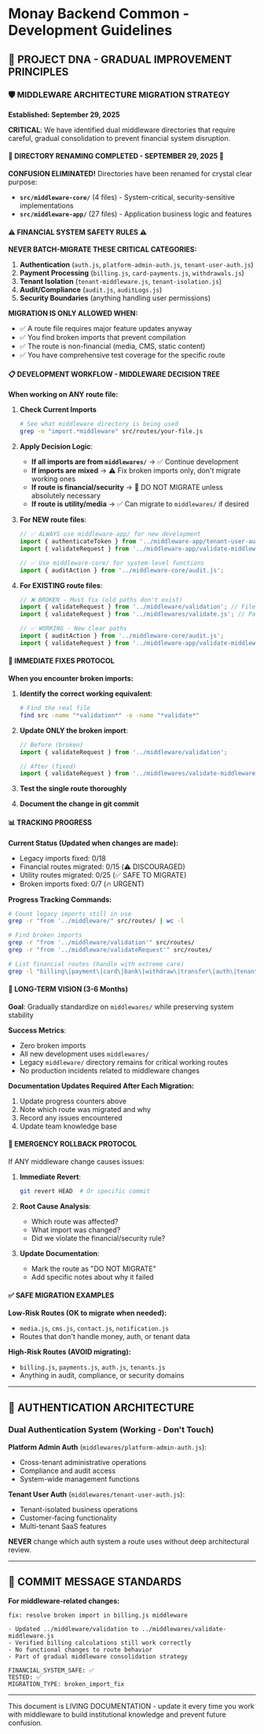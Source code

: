 # Monay Backend Common - Development Guidelines

## 🧬 PROJECT DNA - GRADUAL IMPROVEMENT PRINCIPLES

### 🛡️ MIDDLEWARE ARCHITECTURE MIGRATION STRATEGY
**Established: September 29, 2025**

**CRITICAL**: We have identified dual middleware directories that require careful, gradual consolidation to prevent financial system disruption.

#### **🎉 DIRECTORY RENAMING COMPLETED - SEPTEMBER 29, 2025 🎉**
**CONFUSION ELIMINATED!** Directories have been renamed for crystal clear purpose:
- **`src/middleware-core/`** (4 files) - System-critical, security-sensitive implementations
- **`src/middleware-app/`** (27 files) - Application business logic and features

#### **⚠️ FINANCIAL SYSTEM SAFETY RULES ⚠️**

**NEVER BATCH-MIGRATE THESE CRITICAL CATEGORIES:**
1. **Authentication** (`auth.js`, `platform-admin-auth.js`, `tenant-user-auth.js`)
2. **Payment Processing** (`billing.js`, `card-payments.js`, `withdrawals.js`)
3. **Tenant Isolation** (`tenant-middleware.js`, `tenant-isolation.js`)
4. **Audit/Compliance** (`audit.js`, `auditLogs.js`)
5. **Security Boundaries** (anything handling user permissions)

**MIGRATION IS ONLY ALLOWED WHEN:**
- ✅ A route file requires major feature updates anyway
- ✅ You find broken imports that prevent compilation
- ✅ The route is non-financial (media, CMS, static content)
- ✅ You have comprehensive test coverage for the specific route

#### **📋 DEVELOPMENT WORKFLOW - MIDDLEWARE DECISION TREE**

**When working on ANY route file:**

1. **Check Current Imports**
   ```bash
   # See what middleware directory is being used
   grep -n "import.*middleware" src/routes/your-file.js
   ```

2. **Apply Decision Logic**:
   - **If all imports are from `middlewares/`** → ✅ Continue development
   - **If imports are mixed** → ⚠️ Fix broken imports only, don't migrate working ones
   - **If route is financial/security** → 🚨 DO NOT MIGRATE unless absolutely necessary
   - **If route is utility/media** → ✅ Can migrate to `middlewares/` if desired

3. **For NEW route files**:
   ```javascript
   // ✅ ALWAYS use middleware-app/ for new development
   import { authenticateToken } from '../middleware-app/tenant-user-auth.js';
   import { validateRequest } from '../middleware-app/validate-middleware.js';

   // ✅ Use middleware-core/ for system-level functions
   import { auditAction } from '../middleware-core/audit.js';
   ```

4. **For EXISTING route files**:
   ```javascript
   // ❌ BROKEN - Must fix (old paths don't exist)
   import { validateRequest } from '../middleware/validation'; // File doesn't exist
   import { validateRequest } from '../middlewares/validate.js'; // Path changed

   // ✅ WORKING - New clear paths
   import { auditAction } from '../middleware-core/audit.js';
   import { validateRequest } from '../middleware-app/validate-middleware.js';
   ```

#### **🔧 IMMEDIATE FIXES PROTOCOL**

**When you encounter broken imports:**

1. **Identify the correct working equivalent**:
   ```bash
   # Find the real file
   find src -name "*validation*" -o -name "*validate*"
   ```

2. **Update ONLY the broken import**:
   ```javascript
   // Before (broken)
   import { validateRequest } from '../middleware/validation';

   // After (fixed)
   import { validateRequest } from '../middlewares/validate-middleware.js';
   ```

3. **Test the single route thoroughly**
4. **Document the change in git commit**

#### **📊 TRACKING PROGRESS**

**Current Status (Updated when changes are made):**
- Legacy imports fixed: 0/18
- Financial routes migrated: 0/15 (⚠️ DISCOURAGED)
- Utility routes migrated: 0/25 (✅ SAFE TO MIGRATE)
- Broken imports fixed: 0/7 (🔥 URGENT)

**Progress Tracking Commands:**
```bash
# Count legacy imports still in use
grep -r "from '../middleware/" src/routes/ | wc -l

# Find broken imports
grep -r "from '../middleware/validation'" src/routes/
grep -r "from '../middleware/validateRequest'" src/routes/

# List financial routes (handle with extreme care)
grep -l "billing\|payment\|card\|bank\|withdraw\|transfer\|auth\|tenant\|audit" src/routes/*.js
```

#### **🎯 LONG-TERM VISION (3-6 Months)**

**Goal**: Gradually standardize on `middlewares/` while preserving system stability

**Success Metrics**:
- Zero broken imports
- All new development uses `middlewares/`
- Legacy `middleware/` directory remains for critical working routes
- No production incidents related to middleware changes

**Documentation Updates Required After Each Migration:**
1. Update progress counters above
2. Note which route was migrated and why
3. Record any issues encountered
4. Update team knowledge base

#### **🚨 EMERGENCY ROLLBACK PROTOCOL**

If ANY middleware change causes issues:

1. **Immediate Revert**:
   ```bash
   git revert HEAD  # Or specific commit
   ```

2. **Root Cause Analysis**:
   - Which route was affected?
   - What import was changed?
   - Did we violate the financial/security rule?

3. **Update Documentation**:
   - Mark the route as "DO NOT MIGRATE"
   - Add specific notes about why it failed

#### **✅ SAFE MIGRATION EXAMPLES**

**Low-Risk Routes (OK to migrate when needed):**
- `media.js`, `cms.js`, `contact.js`, `notification.js`
- Routes that don't handle money, auth, or tenant data

**High-Risk Routes (AVOID migrating):**
- `billing.js`, `payments.js`, `auth.js`, `tenants.js`
- Anything in audit, compliance, or security domains

---

## 🔐 AUTHENTICATION ARCHITECTURE

### **Dual Authentication System (Working - Don't Touch)**

**Platform Admin Auth** (`middlewares/platform-admin-auth.js`):
- Cross-tenant administrative operations
- Compliance and audit access
- System-wide management functions

**Tenant User Auth** (`middlewares/tenant-user-auth.js`):
- Tenant-isolated business operations
- Customer-facing functionality
- Multi-tenant SaaS features

**NEVER** change which auth system a route uses without deep architectural review.

---

## 📝 COMMIT MESSAGE STANDARDS

**For middleware-related changes:**
```
fix: resolve broken import in billing.js middleware

- Updated ../middleware/validation to ../middlewares/validate-middleware.js
- Verified billing calculations still work correctly
- No functional changes to route behavior
- Part of gradual middleware consolidation strategy

FINANCIAL_SYSTEM_SAFE: ✅
TESTED: ✅
MIGRATION_TYPE: broken_import_fix
```

---

This document is LIVING DOCUMENTATION - update it every time you work with middleware to build institutional knowledge and prevent future confusion.
